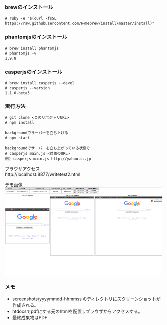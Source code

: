 ### brewのインストール
```
# ruby -e "$(curl -fsSL https://raw.githubusercontent.com/Homebrew/install/master/install)"
```

### phantomjsのインストール
```
# brew install phantomjs
# phantomjs -v
1.9.8
```

### casperjsのインストール
```
# brew install casperjs --devel
# casperjs --version
1.1.0-beta3
```

### 実行方法
```
# git clone <このリポジトリURL>
# npm install

backgroundでサーバーを立ち上げる
# npm start

backgroundでサーバーを立ち上がっている状態で
# casperjs main.js <対象のURL>
例) casperjs main.js http://yahoo.co.jp
```

ブラウザアクセス  
http://localhost:8877/writetest2.html

デモ画像
![デモ画像](screenshots/demo.png?raw=true "デモ画像")

### メモ
- screenshots/yyyymmdd-hhmmss のディレクトリにスクリーンショットが作成される。
- htdocsでpdfにする元のhtmlを配置しブラウザからアクセスする。
- 最終成果物はPDF
